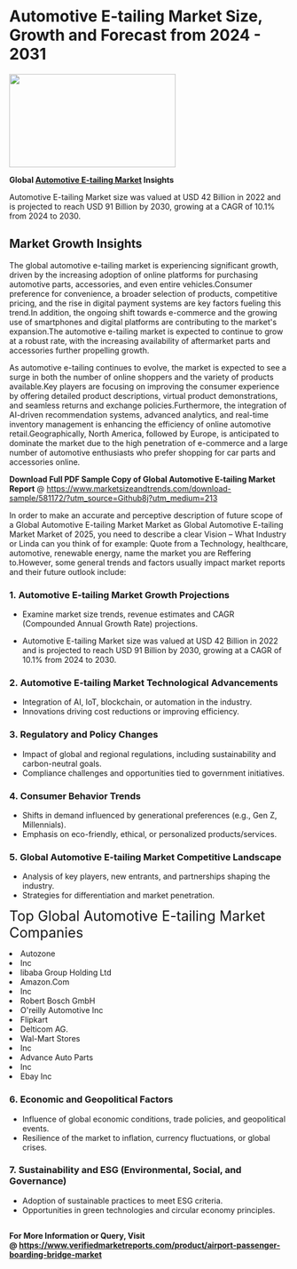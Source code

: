 <H1>Automotive E-tailing Market Size, Growth and Forecast from 2024 - 2031</H1><img class="aligncenter size-medium wp-image-584254" src="https://thirdeyenews.in/wp-content/uploads/2024/09/Global-Market-Research-300x168.jpeg" alt="" width="300" height="168" /><p><strong>Global&nbsp;<a href="https://www.marketsizeandtrends.com/download-sample/581172/?utm_source=Github8j?utm_medium=213">Automotive E-tailing Market</a> Insights</strong></p><p>Automotive E-tailing Market size was valued at USD 42 Billion in 2022 and is projected to reach USD 91 Billion by 2030, growing at a CAGR of 10.1% from 2024 to 2030.</p><p><h2>Market Growth Insights</h2> <p>The global automotive e-tailing market is experiencing significant growth, driven by the increasing adoption of online platforms for purchasing automotive parts, accessories, and even entire vehicles.Consumer preference for convenience, a broader selection of products, competitive pricing, and the rise in digital payment systems are key factors fueling this trend.In addition, the ongoing shift towards e-commerce and the growing use of smartphones and digital platforms are contributing to the market's expansion.The automotive e-tailing market is expected to continue to grow at a robust rate, with the increasing availability of aftermarket parts and accessories further propelling growth.</p> <p>As automotive e-tailing continues to evolve, the market is expected to see a surge in both the number of online shoppers and the variety of products available.Key players are focusing on improving the consumer experience by offering detailed product descriptions, virtual product demonstrations, and seamless returns and exchange policies.Furthermore, the integration of AI-driven recommendation systems, advanced analytics, and real-time inventory management is enhancing the efficiency of online automotive retail.Geographically, North America, followed by Europe, is anticipated to dominate the market due to the high penetration of e-commerce and a large number of automotive enthusiasts who prefer shopping for car parts and accessories online.</p> <p><span class=""><strong>Download Full PDF Sample Copy of Global Automotive E-tailing Market Report</strong> @ <a href="https://www.marketsizeandtrends.com/download-sample/581172/?utm_source=Github8j?utm_medium=213" target="_blank">https://www.marketsizeandtrends.com/download-sample/581172/?utm_source=Github8j?utm_medium=213</a></span></p><p>In order to make an accurate and perceptive description of future scope of a Global&nbsp;Automotive E-tailing Market Market as Global&nbsp;Automotive E-tailing Market Market of 2025, you need to describe a clear Vision &ndash; What Industry or Linda can you think of for example: Quote from a Technology, healthcare, automotive, renewable energy, name the market you are Reffering to.However, some general trends and factors usually impact market reports and their future outlook include:</p><h3>1.&nbsp;<strong>Automotive E-tailing Market Growth Projections</strong></h3><ul><li>Examine market size trends, revenue estimates and CAGR (Compounded Annual Growth Rate) projections.</li><li><p>Automotive E-tailing Market size was valued at USD 42 Billion in 2022 and is projected to reach USD 91 Billion by 2030, growing at a CAGR of 10.1% from 2024 to 2030.</p></li></ul><h3>2.&nbsp;<strong>Automotive E-tailing Market Technological Advancements</strong></h3><ul><li>Integration of AI, IoT, blockchain, or automation in the industry.</li><li>Innovations driving cost reductions or improving efficiency.</li></ul><h3>3.&nbsp;<strong>Regulatory and Policy Changes</strong></h3><ul><li>Impact of global and regional regulations, including sustainability and carbon-neutral goals.</li><li>Compliance challenges and opportunities tied to government initiatives.</li></ul><h3>4.&nbsp;<strong>Consumer Behavior Trends</strong></h3><ul><li>Shifts in demand influenced by generational preferences (e.g., Gen Z, Millennials).</li><li>Emphasis on eco-friendly, ethical, or personalized products/services.</li></ul><h3>5.&nbsp;<strong>Global Automotive E-tailing Market Competitive Landscape</strong></h3><ul><li>Analysis of key players, new entrants, and partnerships shaping the industry.</li><li>Strategies for differentiation and market penetration.</li></ul><p data-pm-slice="1 1 []"><span style="color: inherit; font-family: inherit; font-size: 25px;">Top Global Automotive E-tailing Market Companies</span></p><div class="" data-test-id=""><p><li>Autozone</li><li> Inc</li><li> libaba Group Holding Ltd</li><li> Amazon.Com</li><li> Inc</li><li> Robert Bosch GmbH</li><li> O'reilly Automotive Inc</li><li> Flipkart</li><li> Delticom AG.</li><li> Wal-Mart Stores</li><li> Inc</li><li> Advance Auto Parts</li><li> Inc</li><li> Ebay Inc</li></p></div><h3>6.&nbsp;<strong>Economic and Geopolitical Factors</strong></h3><ul><li>Influence of global economic conditions, trade policies, and geopolitical events.</li><li>Resilience of the market to inflation, currency fluctuations, or global crises.</li></ul><h3>7.&nbsp;<strong>Sustainability and ESG (Environmental, Social, and Governance)</strong></h3><ul><li>Adoption of sustainable practices to meet ESG criteria.</li><li>Opportunities in green technologies and circular economy principles.</li></ul><h2><strong style="font-size: 14px;">For More Information or Query, Visit @&nbsp;</strong><a style="background-color: #ffffff; font-size: 14px;" href="https://www.marketsizeandtrends.com/report/automotive-e-tailing-market/" target="_blank">https://www.verifiedmarketreports.com/product/airport-passenger-boarding-bridge-market</a></h2>